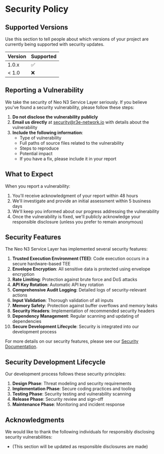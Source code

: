 # Security Policy

## Supported Versions

Use this section to tell people about which versions of your project are currently being supported with security updates.

| Version | Supported          |
| ------- | ------------------ |
| 1.0.x   | :white_check_mark: |
| < 1.0   | :x:                |

## Reporting a Vulnerability

We take the security of Neo N3 Service Layer seriously. If you believe you've found a security vulnerability, please follow these steps:

1. **Do not disclose the vulnerability publicly** 
2. **Email us directly** at security@r3e-network.io with details about the vulnerability
3. **Include the following information**:
   - Type of vulnerability
   - Full paths of source files related to the vulnerability
   - Steps to reproduce
   - Potential impact
   - If you have a fix, please include it in your report

## What to Expect

When you report a vulnerability:

1. You'll receive acknowledgment of your report within 48 hours
2. We'll investigate and provide an initial assessment within 5 business days
3. We'll keep you informed about our progress addressing the vulnerability
4. Once the vulnerability is fixed, we'll publicly acknowledge your responsible disclosure (unless you prefer to remain anonymous)

## Security Features

The Neo N3 Service Layer has implemented several security features:

1. **Trusted Execution Environment (TEE)**: Code execution occurs in a secure hardware-based TEE
2. **Envelope Encryption**: All sensitive data is protected using envelope encryption
3. **Rate Limiting**: Protection against brute force and DoS attacks
4. **API Key Rotation**: Automatic API key rotation
5. **Comprehensive Audit Logging**: Detailed logs of security-relevant actions
6. **Input Validation**: Thorough validation of all inputs
7. **Memory Safety**: Protection against buffer overflows and memory leaks
8. **Security Headers**: Implementation of recommended security headers
9. **Dependency Management**: Regular scanning and updating of dependencies
10. **Secure Development Lifecycle**: Security is integrated into our development process

For more details on our security features, please see our [Security Documentation](docs/security/README.md).

## Security Development Lifecycle

Our development process follows these security principles:

1. **Design Phase**: Threat modeling and security requirements
2. **Implementation Phase**: Secure coding practices and tooling
3. **Testing Phase**: Security testing and vulnerability scanning
4. **Release Phase**: Security review and sign-off
5. **Maintenance Phase**: Monitoring and incident response

## Acknowledgments

We would like to thank the following individuals for responsibly disclosing security vulnerabilities:

- (This section will be updated as responsible disclosures are made)